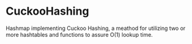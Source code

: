 # CuckooHashing
Hashmap implementing Cuckoo Hashing, a meathod for utilizing two or more hashtables and functions to assure O(1) lookup time.
